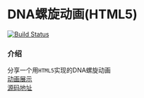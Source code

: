 # DNA螺旋动画(HTML5)

[![Build Status](https://travis-ci.org/garychenming/garychenming.github.io.svg?branch=master)](https://travis-ci.org/garychenming/garychenming.github.io)

### 介绍
分享一个用`HTML5`实现的DNA螺旋动画<br/>
[动画展示](http://www.senhaochen.com)<br/>
[源码地址](http://www.html5tricks.com/html5-dna-helix.html)

